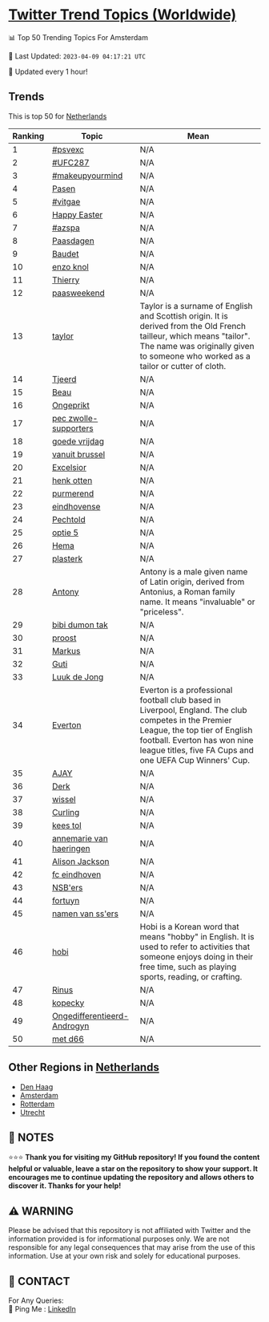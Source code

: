 [Twitter Trend Topics (Worldwide)](https://github.com/ErcinDedeoglu/Twitter-Trend-Topics)
==========


📊 Top 50 Trending Topics For Amsterdam

📆 Last Updated: `2023-04-09 04:17:21 UTC`

🔧 Updated every 1 hour!


## Trends

This is top 50 for [Netherlands](</Netherlands>)

| Ranking | Topic | Mean |
| ------- | ------------ | ------------ |
| 1 | [#psvexc](http://twitter.com/search?q=%23psvexc) | N/A |
| 2 | [#UFC287](http://twitter.com/search?q=%23UFC287) | N/A |
| 3 | [#makeupyourmind](http://twitter.com/search?q=%23makeupyourmind) | N/A |
| 4 | [Pasen](http://twitter.com/search?q=Pasen) | N/A |
| 5 | [#vitgae](http://twitter.com/search?q=%23vitgae) | N/A |
| 6 | [Happy Easter](http://twitter.com/search?q=Happy+Easter) | N/A |
| 7 | [#azspa](http://twitter.com/search?q=%23azspa) | N/A |
| 8 | [Paasdagen](http://twitter.com/search?q=Paasdagen) | N/A |
| 9 | [Baudet](http://twitter.com/search?q=Baudet) | N/A |
| 10 | [enzo knol](http://twitter.com/search?q=enzo+knol) | N/A |
| 11 | [Thierry](http://twitter.com/search?q=Thierry) | N/A |
| 12 | [paasweekend](http://twitter.com/search?q=paasweekend) | N/A |
| 13 | [taylor](http://twitter.com/search?q=taylor) | Taylor is a surname of English and Scottish origin. It is derived from the Old French tailleur, which means "tailor". The name was originally given to someone who worked as a tailor or cutter of cloth. |
| 14 | [Tjeerd](http://twitter.com/search?q=Tjeerd) | N/A |
| 15 | [Beau](http://twitter.com/search?q=Beau) | N/A |
| 16 | [Ongeprikt](http://twitter.com/search?q=Ongeprikt) | N/A |
| 17 | [pec zwolle-supporters](http://twitter.com/search?q=pec+zwolle-supporters) | N/A |
| 18 | [goede vrijdag](http://twitter.com/search?q=goede+vrijdag) | N/A |
| 19 | [vanuit brussel](http://twitter.com/search?q=vanuit+brussel) | N/A |
| 20 | [Excelsior](http://twitter.com/search?q=Excelsior) | N/A |
| 21 | [henk otten](http://twitter.com/search?q=henk+otten) | N/A |
| 22 | [purmerend](http://twitter.com/search?q=purmerend) | N/A |
| 23 | [eindhovense](http://twitter.com/search?q=eindhovense) | N/A |
| 24 | [Pechtold](http://twitter.com/search?q=Pechtold) | N/A |
| 25 | [optie 5](http://twitter.com/search?q=optie+5) | N/A |
| 26 | [Hema](http://twitter.com/search?q=Hema) | N/A |
| 27 | [plasterk](http://twitter.com/search?q=plasterk) | N/A |
| 28 | [Antony](http://twitter.com/search?q=Antony) | Antony is a male given name of Latin origin, derived from Antonius, a Roman family name. It means "invaluable" or "priceless". |
| 29 | [bibi dumon tak](http://twitter.com/search?q=bibi+dumon+tak) | N/A |
| 30 | [proost](http://twitter.com/search?q=proost) | N/A |
| 31 | [Markus](http://twitter.com/search?q=Markus) | N/A |
| 32 | [Guti](http://twitter.com/search?q=Guti) | N/A |
| 33 | [Luuk de Jong](http://twitter.com/search?q=Luuk+de+Jong) | N/A |
| 34 | [Everton](http://twitter.com/search?q=Everton) | Everton is a professional football club based in Liverpool, England. The club competes in the Premier League, the top tier of English football. Everton has won nine league titles, five FA Cups and one UEFA Cup Winners' Cup. |
| 35 | [AJAY](http://twitter.com/search?q=AJAY) | N/A |
| 36 | [Derk](http://twitter.com/search?q=Derk) | N/A |
| 37 | [wissel](http://twitter.com/search?q=wissel) | N/A |
| 38 | [Curling](http://twitter.com/search?q=Curling) | N/A |
| 39 | [kees tol](http://twitter.com/search?q=kees+tol) | N/A |
| 40 | [annemarie van haeringen](http://twitter.com/search?q=annemarie+van+haeringen) | N/A |
| 41 | [Alison Jackson](http://twitter.com/search?q=Alison+Jackson) | N/A |
| 42 | [fc eindhoven](http://twitter.com/search?q=fc+eindhoven) | N/A |
| 43 | [NSB'ers](http://twitter.com/search?q=NSB%27ers) | N/A |
| 44 | [fortuyn](http://twitter.com/search?q=fortuyn) | N/A |
| 45 | [namen van ss'ers](http://twitter.com/search?q=namen+van+ss%27ers) | N/A |
| 46 | [hobi](http://twitter.com/search?q=hobi) | Hobi is a Korean word that means "hobby" in English. It is used to refer to activities that someone enjoys doing in their free time, such as playing sports, reading, or crafting. |
| 47 | [Rinus](http://twitter.com/search?q=Rinus) | N/A |
| 48 | [kopecky](http://twitter.com/search?q=kopecky) | N/A |
| 49 | [Ongedifferentieerd-Androgyn](http://twitter.com/search?q=Ongedifferentieerd-Androgyn) | N/A |
| 50 | [met d66](http://twitter.com/search?q=met+d66) | N/A |



## Other Regions in [Netherlands](</Netherlands>)

* [Den Haag](</Netherlands/Den Haag.md>)
* [Amsterdam](</Netherlands/Amsterdam.md>)
* [Rotterdam](</Netherlands/Rotterdam.md>)
* [Utrecht](</Netherlands/Utrecht.md>)



## 📝 NOTES

⭐⭐⭐ **Thank you for visiting my GitHub repository! If you found the content helpful or valuable, leave a star on the repository to show your support. It encourages me to continue updating the repository and allows others to discover it. Thanks for your help!**


## ⚠️ WARNING

Please be advised that this repository is not affiliated with Twitter and the information provided is for informational purposes only. We are not responsible for any legal consequences that may arise from the use of this information. Use at your own risk and solely for educational purposes.


## 📨 CONTACT

 For Any Queries:  
            🏓 Ping Me : [LinkedIn](https://www.linkedin.com/in/ercindedeoglu/)
